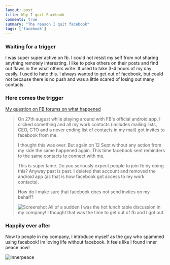 ```yaml
---
layout: post
title: Why I quit Facebook
comments: true
summary: "The reason I quit facebook"
tags: ['facebook']
---
```


### Waiting for a trigger

I was super super active on fb. I could not resist my self from not sharing anything remotely interesting. I like to poke others on their posts and find out flaws in the what others write. It used to take 3-4 hours of my day easily. I used to hate this. I always wanted to get out of facebook, but could not because there is no push and was a little scared of losing out many contacts.

### Here comes the trigger

[My question on FB forums on what happened](https://www.facebook.com/help/community/question/?id=1486991664886971)
>On 27th august while playing around with FB's official android app, I clicked something and all my work contacts (includes
>mailing lists, CEO, CTO and a never ending list of contacts in my mail) got invites to facebook from me.
>
>I thought this was over. But again on 12 Sept without any action from my side the same happened again. This time facebook sent reminders to the same contacts to connect with me. 
>
>
>This is super lame. Do you seriously expect people to join fb by doing this? Anyway past is past. I deleted that account and removed the android app (as that is how facebook got access to my work contacts).
>
>How do I make sure that facebook does not send invites on my behalf?
>
>![Screenshot](https://fbcdn-dragon-a.akamaihd.net/hphotos-ak-xpa1/t39.2229-6/851536_1486989024887235_1467170772_n.jpg "An example spam mail")
All of a sudden I was the hot lunch table discussion in my company! I thought that was the time to get out of fb and I got out.

### Happily ever after

Now to people in my company, I introduce myself as the guy who spammed using facebook! Im loving life without facebook. It feels like I found inner peace now!

![Innerpeace](http://www.agirlandagluegun.com/wp-content/uploads/2014/07/vlcsnap-2009-06-28-20h46m58s178.png-for-web-normal.jpg "Inner peace")
